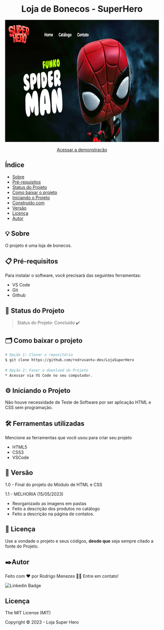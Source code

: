 <h1 align="center">Loja de Bonecos - SuperHero</h1>

<p align="center">
    <img src="images/gitSiteHero.PNG" alt="Logo-SiteHero" width="960" height="400">
</p>

<p align="center">
    <a href="https://rodrusantu-dev.github.io/LojaSuperHero/">Acessar a demonstração</a>
</p>

## Índice

- [Sobre](#-sobre)
- [Pré-requisitos](#-Pré-requisitos)
- [Status do Projeto](#-Status-do-Projeto)
- [Como baixar o projeto](#-Como-baixar-o-projeto)
- [Iniciando o Projeto](#-Iniciando-o-Projeto)
- [Construído com](#-Construído-com)
- [Versão](#-Versão)
- [Licença](#-Licença)
- [Autor](#-Autor)

## 💡 Sobre

O projeto é uma loja de bonecos.

## 📋 Pré-requisitos

Para instalar o software, você precisará das seguintes ferramentas:

- VS Code
- Git
- Github

## 🏁 Status do Projeto

> Status do Projeto: Concluído :heavy_check_mark:
							     
## 🗂 Como baixar o projeto

```bash
# Opção 1: Clonar o repositório
$ git clone https://github.com/rodrusantu-dev/LojaSuperHero

# Opção 2: Fazer o download do Projeto
* Acessar via VS Code no seu computador.
```

## ⚙️ Iniciando o Projeto

Não houve necessidade de Teste de Software por ser aplicação HTML e CSS sem programação.

## 🛠️ Ferramentas utilizadas

Mencione as ferramentas que você usou para criar seu projeto

* HTML5
* CSS3
* VSCode

## 📌 Versão

1.0 - Final do projeto do Módulo de HTML e CSS <br>

1.1 - MELHORIA (15/05/2023) 
* Reorganizado as imagens em pastas 
* Feito a descrição dos produtos no catálogo
* Feito a descrição na página de contatos.

## 📄 Licença

Use a vondade o projeto e seus códigos, **desde que** seja sempre citado a fonte do Projeto.

## ✒️Autor
Feito com ❤️ por Rodrigo Menezes 👋🏽 Entre em contato!

![Linkedin Badge](https://img.shields.io/badge/-Rodrigo-blue?style=flat-square&logo=Linkedin&logoColor=white&link=https://www.linkedin.com/in/rodrigomenezesprogramador/) 

## Licença
The MIT License (MIT)

Copyright ©️ 2023 - Loja Super Hero

